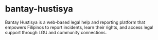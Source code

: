 # bantay-hustisya
Bantay Hustisya is a web-based legal help and reporting platform that empowers Filipinos to report incidents, learn their rights, and access legal support through LGU and community connections.
